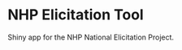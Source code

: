 
<!-- README.md is generated from README.Rmd. Please edit that file -->

# NHP Elicitation Tool

<!-- badges: start -->
<!-- badges: end -->

Shiny app for the NHP National Elicitation Project.
